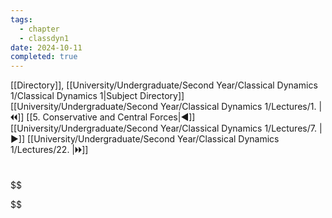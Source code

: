 ```yaml
---
tags:
  - chapter
  - classdyn1
date: 2024-10-11
completed: true
---
```

[[Directory]], [[University/Undergraduate/Second Year/Classical Dynamics 1/Classical Dynamics 1|Subject Directory]]
[[University/Undergraduate/Second Year/Classical Dynamics 1/Lectures/1. |🞀🞀]] [[5. Conservative and Central Forces|◀]] [[University/Undergraduate/Second Year/Classical Dynamics 1/Lectures/7. |▶]] [[University/Undergraduate/Second Year/Classical Dynamics 1/Lectures/22. |🞂🞂]]
# 
## 
### 
$$

$$
